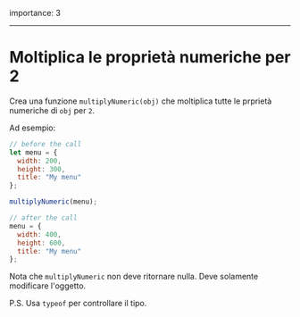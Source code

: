 importance: 3

---

# Moltiplica le proprietà numeriche per 2

Crea una funzione `multiplyNumeric(obj)` che moltiplica tutte le prprietà numeriche di `obj` per `2`.

Ad esempio:

```js
// before the call
let menu = {
  width: 200,
  height: 300,
  title: "My menu"
};

multiplyNumeric(menu);

// after the call
menu = {
  width: 400,
  height: 600,
  title: "My menu"
};
```

Nota che `multiplyNumeric` non deve ritornare nulla. Deve solamente modificare l'oggetto.

P.S. Usa `typeof` per controllare il tipo.


